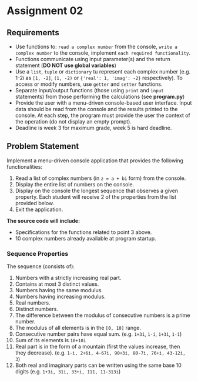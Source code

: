 # Assignment 02

## Requirements
- Use functions to: `read a complex number` from the console, `write a complex number` to the console, implement `each required functionality`.
- Functions communicate using input parameter(s) and the return statement (**DO NOT use global variables**)
- Use a `list`, `tuple` or `dictionary` tu represent each complex number (e.g. 1-2i as `[1, -2]`, `(1, -2)` or `{'real': 1, 'imag': -2}` respectively). To access or modify numbers, use `getter` and `setter` functions.
- Separate input/output functions (those using `print` and `input` statements) from those performing the calculations (see **program.py**)
- Provide the user with a menu-driven console-based user interface. Input data should be read from the console and the results printed to the console. At each step, the program must provide the user the context of the operation (do not display an empty prompt).
- Deadline is week 3 for maximum grade, week 5 is hard deadline.

## Problem Statement
Implement a menu-driven console application that provides the following functionalities:
1. Read a list of complex numbers (in `z = a + bi` form) from the console.
2. Display the entire list of numbers on the console.
3. Display on the console the longest sequence that observes a given property. Each student will receive 2 of the properties from the list provided below.
4. Exit the application.

**The source code will include:**
- Specifications for the functions related to point 3 above. 
- 10 complex numbers already available at program startup.

### Sequence Properties
The sequence (consists of):
1. Numbers with a strictly increasing real part.
2. Contains at most 3 distinct values.
3. Numbers having the same modulus.
4. Numbers having increasing modulus.
5. Real numbers.
6. Distinct numbers.
7. The difference between the modulus of consecutive numbers is a prime number.
8. The modulus of all elements is in the `[0, 10]` range.
9. Consecutive number pairs have equal sum. (e.g. `1+3i`, `1-i`, `1+3i`, `1-i`)
10.	Sum of its elements is `10+10i`
11.	Real part is in the form of a mountain (first the values increase, then they decrease). (e.g. `1-i, 2+6i, 4-67i, 90+3i, 80-7i, 76+i, 43-12i, 3`)
12.	Both real and imaginary parts can be written using the same base 10 digits (e.g. `1+3i, 31i, 33+i, 111, 11-313i`)
